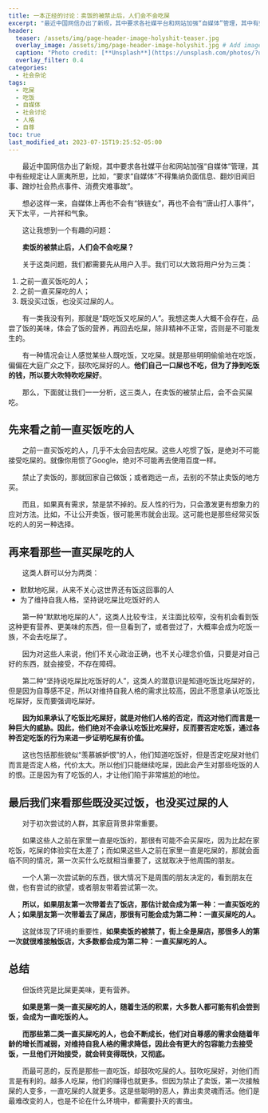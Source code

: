 ```yaml
---
title: 一本正经的讨论：卖饭的被禁止后，人们会不会吃屎
excerpt: "最近中国网信办出了新规，其中要求各社媒平台和网站加强“自媒体”管理，其中有些规定让人匪夷所思。这让人联想到，吃屎和吃饭的问题。"
header:
  teaser: /assets/img/page-header-image-holyshit-teaser.jpg
  overlay_image: /assets/img/page-header-image-holyshit.jpg # Add image post (optional)
  caption: "Photo credit: [**Unsplash**](https://unsplash.com/photos/?utm_source=unsplash&utm_medium=referral&utm_content=creditCopyText)"
  overlay_filter: 0.4
categories:
  - 社会杂论
tags: 
  - 吃屎
  - 吃饭
  - 自媒体
  - 社会讨论
  - 人格
  - 自尊
toc: true
last_modified_at: 2023-07-15T19:25:52-05:00 
---
```


&emsp;&emsp;最近中国网信办出了新规，其中要求各社媒平台和网站加强“自媒体”管理，其中有些规定让人匪夷所思，比如，“要求“自媒体”不得集纳负面信息、翻炒旧闻旧事、蹭炒社会热点事件、消费灾难事故”。

&emsp;&emsp;想必这样一来，自媒体上再也不会有“铁链女”，再也不会有“唐山打人事件”，天下太平，一片祥和气象。

&emsp;&emsp;这让我想到一个有趣的问题：

&emsp;&emsp;**卖饭的被禁止后，人们会不会吃屎？**

&emsp;&emsp;关于这类问题，我们都需要先从用户入手。我们可以大致将用户分为三类：

1. 之前一直买饭吃的人；
2. 之前一直买屎吃的人；
3. 既没买过饭，也没买过屎的人。

&emsp;&emsp;有一类我没有列，那就是“既吃饭又吃屎的人”。我想这类人大概不会存在，品尝了饭的美味，体会了饭的营养，再回去吃屎，除非精神不正常，否则是不可能发生的。

&emsp;&emsp;有一种情况会让人感觉某些人既吃饭，又吃屎。就是那些明明偷偷地在吃饭，偏偏在大庭广众之下，鼓吹吃屎好的人。**他们自己一口屎也不吃，但为了挣到吃饭的钱，所以要大吹特吹吃屎好**。

&emsp;&emsp;那么，下面就让我们一一分析，这三类人，在卖饭的被禁止后，会不会买屎吃。

## 先来看之前一直买饭吃的人

&emsp;&emsp;之前一直买饭吃的人，几乎不太会回去吃屎。这些人吃惯了饭，是绝对不可能接受吃屎的。就像你用惯了Google，绝对不可能再去使用百度一样。

&emsp;&emsp;禁止了卖饭的，那就回家自己做饭；或者跑远一点，去别的不禁止卖饭的地方买。

&emsp;&emsp;而且，如果真有需求，禁是禁不掉的。反人性的行为，只会激发更有想象力的应对方法。比如，不让公开卖饭，很可能黑市就会出现。这可能也是那些经常买饭吃的人的另一种选择。

## 再来看那些一直买屎吃的人

&emsp;&emsp;这类人群可以分为两类：

- 默默地吃屎，从来不关心这世界还有饭这回事的人
- 为了维持自我人格，坚持说吃屎比吃饭好的人

&emsp;&emsp;第一种“默默地吃屎的人”，这类人比较专注，关注面比较窄，没有机会看到饭这种更有营养、更美味的东西，但一旦看到了，或者尝过了，大概率会成为吃饭一族，不会去吃屎了。

&emsp;&emsp;因为对这些人来说，他们不关心政治正确，也不关心理念价值，只要是对自己好的东西，就会接受，不存在障碍。

&emsp;&emsp;第二种“坚持说吃屎比吃饭好的人”，这类人的潜意识是知道吃饭比吃屎好的，但是因为自尊感不足，所以对维持自我人格的需求比较高，因此不愿意承认吃饭比吃屎好，反而要强调吃屎好。

&emsp;&emsp;**因为如果承认了吃饭比吃屎好，就是对他们人格的否定，而这对他们而言是一种巨大的威胁。因此，他们绝对不会承认吃饭比吃屎好，反而要否定吃饭，通过各种否定吃饭的行为来进一步证明吃屎有价值。**

&emsp;&emsp;这也包括那些貌似“羡慕嫉妒恨”的人，他们知道吃饭好，但是否定吃屎对他们而言是否定人格，代价太大。所以他们只能继续吃屎，因此会产生对那些吃饭的人的恨。正是因为有了吃饭的人，才让他们陷于非常尴尬的地位。

## 最后我们来看那些既没买过饭，也没买过屎的人

&emsp;&emsp;对于初次尝试的人群，其家庭背景非常重要。

&emsp;&emsp;如果这些人之前在家里一直是吃饭的，那很有可能不会买屎吃，因为比起在家吃饭，吃屎的体验实在太差了；而如果这些人之前在家里一直是吃屎的，那就会面临不同的情况，第一次买什么吃就相当重要了，这就取决于他周围的朋友。

&emsp;&emsp;一个人第一次尝试新的东西，很大情况下是周围的朋友决定的，看到朋友在做，也有尝试的欲望，或者朋友带着尝试第一次。

&emsp;&emsp;**所以，如果朋友第一次带着去了饭店，那估计就会成为第一种：一直买饭吃的人；如果朋友第一次带着去了屎店，那很有可能会成为第二种：一直买屎吃的人。**

&emsp;&emsp;这就体现了环境的重要性，**如果卖饭的被禁了，街上全是屎店，那很多人的第一次就很难接触饭店，大多数都会成为第二种：一直买屎吃的人。**

## 总结

&emsp;&emsp;但饭终究是比屎更美味，更有营养。

&emsp;&emsp;**如果是第一类一直买屎吃的人，随着生活的积累，大多数人都可能有机会尝到饭，会成为一直吃饭的人。**

&emsp;&emsp;**而那些第二类一直买屎吃的人，也会不断成长，他们对自尊感的需求会随着年龄的增长而减弱，对维持自我人格的需求降低，因此会有更大的包容能力去接受饭，一旦他们开始接受，就会转变得既快，又彻底。**

&emsp;&emsp;而最可恶的，反而是那些一直吃饭，却鼓吹吃屎的人。鼓吹吃屎好，对他们而言是有利的。越多人吃屎，他们的赚得也就更多。但因为禁止了卖饭，第一次接触屎的人变多，一直吃屎的人就更多。这是些聪明的恶人，靠出卖灵魂而活。他们是最难改变的人，也是不论在什么环境中，都需要扑灭的害虫。